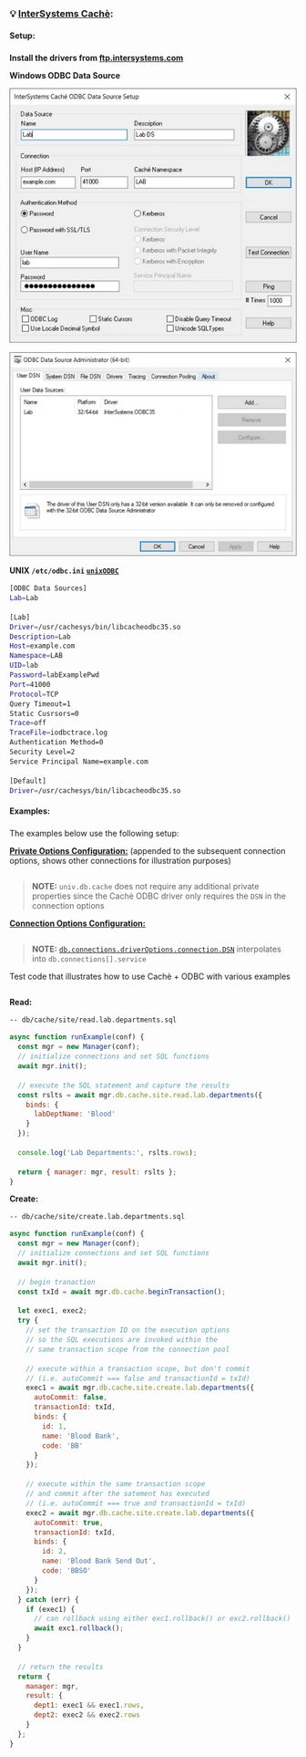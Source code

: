 ### 💡 [InterSystems Cachè](https://www.intersystems.com/products/cache/):

#### Setup:<sub id="setup"></sub>

__Install the drivers from [ftp.intersystems.com](ftp://ftp.intersystems.com/pub/cache/odbc)__

__Windows ODBC Data Source__

![Windows ODBC Data Source 1](./img/odbc-cache-ds1.jpg "Windows ODBC Data Source 1")

![Windows ODBC Data Source 2](./img/odbc-cache-ds2.jpg "Windows ODBC Data Source 2")

__UNIX `/etc/odbc.ini` [`unixODBC`](http://www.unixodbc.org/)__
```bash
[ODBC Data Sources]
Lab=Lab

[Lab]
Driver=/usr/cachesys/bin/libcacheodbc35.so
Description=Lab
Host=example.com
Namespace=LAB
UID=lab
Password=labExamplePwd
Port=41000
Protocol=TCP
Query Timeout=1
Static Cusrsors=0
Trace=off
TraceFile=iodbctrace.log
Authentication Method=0
Security Level=2
Service Principal Name=example.com

[Default]
Driver=/usr/cachesys/bin/libcacheodbc35.so
```
#### Examples:<sub id="examples"></sub>

The examples below use the following setup:

__[Private Options Configuration:](https://ugate.github.io/sqler/Manager.html#~PrivateOptions)__ (appended to the subsequent connection options, shows other connections for illustration purposes)
```jsdocp ./test/fixtures/priv.json
```

> __NOTE:__ `univ.db.cache` does not require any additional private properties since the Cachè ODBC driver only requires the `DSN` in the connection options

__[Connection Options Configuration:](global.html#OdbcConnectionOptions)__
```jsdocp ./test/fixtures/cache/cache.json
```

> __NOTE:__ [`db.connections.driverOptions.connection.DSN`](global.html#OdbcConnectionOptions) interpolates into `db.connections[].service`

Test code that illustrates how to use Cachè + ODBC with various examples
```jsdocp ./test/fixtures/run-example.js
```

__Read:__
```jsdocp ./test/db/cache/site/read.lab.departments.sql
-- db/cache/site/read.lab.departments.sql
```
```js
async function runExample(conf) {
  const mgr = new Manager(conf);
  // initialize connections and set SQL functions
  await mgr.init();

  // execute the SQL statement and capture the results
  const rslts = await mgr.db.cache.site.read.lab.departments({
    binds: {
      labDeptName: 'Blood'
    }
  });

  console.log('Lab Departments:', rslts.rows);

  return { manager: mgr, result: rslts };
}
```

__Create:__
```jsdocp ./test/db/cache/site/create.lab.departments.sql
-- db/cache/site/create.lab.departments.sql
```
```js
async function runExample(conf) {
  const mgr = new Manager(conf);
  // initialize connections and set SQL functions
  await mgr.init();

  // begin tranaction
  const txId = await mgr.db.cache.beginTransaction();
  
  let exec1, exec2;
  try {
    // set the transaction ID on the execution options
    // so the SQL executions are invoked within the
    // same transaction scope from the connection pool

    // execute within a transaction scope, but don't commit
    // (i.e. autoCommit === false and transactionId = txId)
    exec1 = await mgr.db.cache.site.create.lab.departments({
      autoCommit: false,
      transactionId: txId,
      binds: {
        id: 1,
        name: 'Blood Bank',
        code: 'BB'
      }
    });

    // execute within the same transaction scope
    // and commit after the satement has executed
    // (i.e. autoCommit === true and transactionId = txId)
    exec2 = await mgr.db.cache.site.create.lab.departments({
      autoCommit: true,
      transactionId: txId,
      binds: {
        id: 2,
        name: 'Blood Bank Send Out',
        code: 'BBSO'
      }
    });
  } catch (err) {
    if (exec1) {
      // can rollback using either exc1.rollback() or exc2.rollback()
      await exc1.rollback();
    }
  }

  // return the results
  return {
    manager: mgr,
    result: {
      dept1: exec1 && exec1.rows,
      dept2: exec2 && exec2.rows
    }
  };
}
```